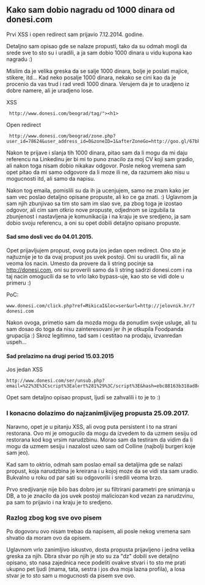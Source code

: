 ## Kako sam dobio nagradu od 1000 dinara od donesi.com 

Prvi XSS i open redirect sam prijavio 7.12.2014. godine. 

Detaljno sam opisao gde se nalaze propusti, tako da su odmah mogli da srede sve to sto su i uradili, a ja sam dobio 1000 dinara u vidu kupona kao nagradu :) 

Mislim da je velika greska da se salje 1000 dinara, bolje je poslati majice, stikere, itd... Kad neko posalje 1000 dinara, nekako se cini kao da je procenio da vas trud i rad vredi 1000 dinara. Verujem da je to uradjeno iz dobre namere, ali je uradjeno lose. 

XSS

```
 http://www.donesi.com/beograd/tag/"><h1>
 ```

Open redirect

```
 http://www.donesi.com/beograd/zone.php?user_id=78624&user_address_id=0&zoneID=1&afterZoneGo=http://goo.gl/67bkVz
 ```

Nakon te prijave i slanja tih 1000 dinara, pitao sam da li mogu da mi daju referencu na Linkedinu jer bi mi to puno znacilo za moj CV koji sam gradio, ali nakon toga nisam dobio nikakav odgovor. Posle nekog vremena sam opet pitao da mi samo odgovore da li moze ili ne, da razumem ako nisu u mogucnosti itd, ali samo da napisu.

Nakon tog emaila, pomislili su da ih ja ucenjujem, samo ne znam kako jer sam vec poslao detaljno opisane propuste, ali ko ce ga znati. :) Uglavnom ja sam njih zbunjivao sa tim sto sam im slao sve, pa zbog toga je izostao odgovor, ali cim sam otkrio nove propuste, odjednom se izgubila ta zbunjenost i nastavljena je komunikacija i na kraju je sve sredjeno, ja sam dobio svoju referencu, a oni su opet dobili detaljno opisano propuste.

#### Sad smo dosli vec do 04.01.2015.

Opet prijavljujem propust, ovog puta jos jedan open redirect. Ono sto je najtuznije je to da ovaj propust jos uvek postoji. Oni su uradili fix, ali na veoma los nacin. Umesto da provere da li string pocinje sa http://donesi.com, oni su proverili samo da li string sadrzi donesi.com i na taj nacin omogucili da se to vrlo lako bypass-uje, kao sto se vidi dole u primeru :)

PoC:

```
www.donesi.com/click.php?ref=MikicaI&loc=ser&url=http://jelovnik.hr/?donesi.com
```

Nakon ovoga, primetio sam da mozda mogu da ponudim svoje usluge, ali tu sam dosao do toga da nisu zainteresovani jer ih je otkupila Foodpanda grupacija :) Skroz legitimno, tad sam i cestitao na prodaju, izvanredan uspeh...


#### Sad prelazimo na drugi period 15.03.2015

Jos jedan XSS

```
http://www.donesi.com/ser/unsub.php?email=%22%3E%3Cscript%3Ealert%281%29%3C/script%3E&hash=ebc88163b318ad8ccd22365a30a31db8
```

Opet sam detaljno opisao propust, ljudi se zahvalili i to je to :) 


### I konacno dolazimo do najzanimljivijeg propusta 25.09.2017.

Naravno, opet je u pitanju XSS, ali ovog puta persistent i to na strani restorana. Ovo mi je omogucilo da mogu da izvedem to da uzmem sesiju od restorana kod kog vrsim narudzbinu. Morao sam da testiram da vidim da li mogu da uzmem sesiju i nazalost uzeo sam od Colline (najbolji burgeri koje sam jeo).

Kad sam to oktrio, odmah sam poslao email sa detaljima gde se nalazi propust, koja narudzbina je kreirana i u kojoj moze da se vidi sta sam uradio. Bukvalno u roku od par sati su odgovorilii i sredili veoma brzo.

Prvo sredjivanje nije bilo bas dobro jer su filtrirani parametri pre snimanja u DB, a to je znacilo da jos uvek postoji maliciozan kod vezan za narudzvinu, pa sam to prijavio i na kraju je to sredjeno.


### Razlog zbog kog sve ovo pisem

Po dogovoru ovo nisam trebao da napisem, ali posle nekog vremena sam shvatio da moram ovo da opisem.

Uglavnom vrlo zanimljivo iskustvo, dosta propusta prijavljeno i jedna velika greska za njih. Dbra stvar po njih je sto su za "dz" dobili sve detaljno opisano, sto nasa zajednica nece podeliti ovakve stvari i to sto me prati ukupno pet ljudi (mama, tata, sestra i jos dva moja lazna profila), a losa stvar je to sto sam u mogucnosti da pisem sve ovo.
